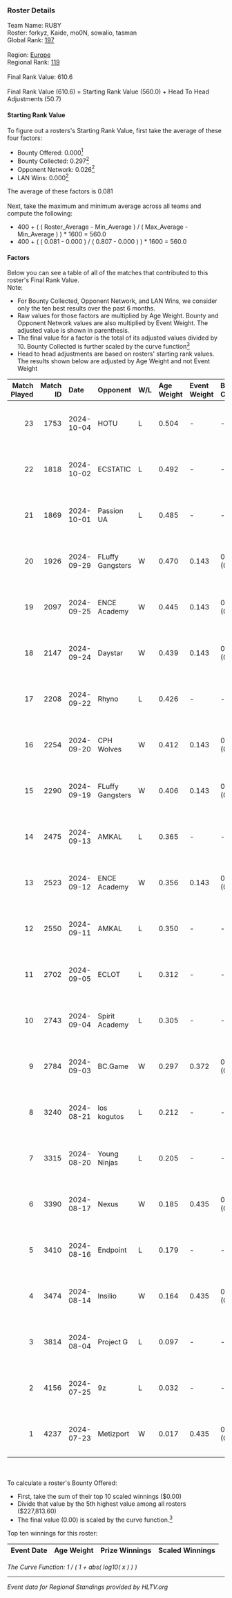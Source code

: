 ### Roster Details<br />
Team Name: RUBY<br />
Roster: forkyz, Kaide, mo0N, sowalio, tasman<br />
Global Rank: [197](../../standings_global_2025_01_16.md)<br />
<br />
Region: [Europe]( ../../standings_europe_2025_01_16.md)<br />
Regional Rank: [119]( ../../standings_europe_2025_01_16.md)<br />
<br />
Final Rank Value:  610.6<br />
<br />
Final Rank Value (610.6) = Starting Rank Value (560.0) + Head To Head Adjustments (50.7)<br />

#### Starting Rank Value<br />
To figure out a rosters's Starting Rank Value, first take the average of these four factors:<br />
- Bounty Offered: 0.000[<sup>1</sup>](#table2)
- Bounty Collected: 0.297[<sup>2</sup>](#table1)
- Opponent Network: 0.026[<sup>2</sup>](#table1)
- LAN Wins: 0.000[<sup>2</sup>](#table1)

The average of these factors is 0.081<br />
<br />
Next, take the maximum and minimum average across all teams and compute the following:<br />
- 400 + ( ( Roster_Average - Min_Average ) / ( Max_Average - Min_Average ) ) * 1600 = 560.0
- 400 + ( ( 0.081 - 0.000 ) / ( 0.807 - 0.000 ) ) * 1600 = 560.0


#### Factors<br />
Below you can see a table of all of the matches that contributed to this roster's Final Rank Value.<br />
Note:<br />

- For Bounty Collected, Opponent Network, and LAN Wins, we consider only the ten best results over the past 6 months.
- Raw values for those factors are multiplied by Age Weight. Bounty and Opponent Network values are also multiplied by Event Weight. The adjusted value is shown in parenthesis.
- The final value for a factor is the total of its adjusted values divided by 10. Bounty Collected is further scaled by the curve function[<sup>3</sup>](#curveFunction)
- Head to head adjustments are based on rosters' starting rank values. The results shown below are adjusted by Age Weight and not Event Weight
<span id="table1"></span><br />


| Match Played | Match ID | Date       | Opponent         | W/L | Age Weight | Event Weight | Bounty Collected | Opponent Network | LAN Wins  | H2H Adj. | Roster                                 |
| -: | -: | :- | :- | :- | :- | :- | :- | :- | :- | -: | :- |
|           23 |     1753 | 2024-10-04 | HOTU             | L   | 0.504      | -            | -                | -                | -         |    -4.63 | forkyz, Kaide, mo0N, sowalio, tasman   |
|           22 |     1818 | 2024-10-02 | ECSTATIC         | L   | 0.492      | -            | -                | -                | -         |    -1.67 | forkyz, Kaide, mo0N, sowalio, tasman   |
|           21 |     1869 | 2024-10-01 | Passion UA       | L   | 0.485      | -            | -                | -                | -         |    -0.82 | forkyz, Kaide, mo0N, sowalio, tasman   |
|           20 |     1926 | 2024-09-29 | FLuffy Gangsters | W   | 0.470      | 0.143        | 0.015 (0.001)    | 0.587 (0.039)    | 0 (0.000) |    10.16 | forkyz, Kaide, mo0N, sowalio, tasman   |
|           19 |     2097 | 2024-09-25 | ENCE Academy     | W   | 0.445      | 0.143        | 0.014 (0.001)    | 0.284 (0.018)    | 0 (0.000) |     9.88 | forkyz, Kaide, mo0N, sowalio, tasman   |
|           18 |     2147 | 2024-09-24 | Daystar          | W   | 0.439      | 0.143        | 0.001 (0.000)    | 0.065 (0.004)    | 0 (0.000) |     9.16 | forkyz, Kaide, mo0N, sowalio, tasman   |
|           17 |     2208 | 2024-09-22 | Rhyno            | L   | 0.426      | -            | -                | -                | -         |    -3.83 | forkyz, Kaide, mo0N, sowalio, tasman   |
|           16 |     2254 | 2024-09-20 | CPH Wolves       | W   | 0.412      | 0.143        | 0.004 (0.000)    | 0.357 (0.021)    | 0 (0.000) |    10.19 | forkyz, Kaide, mo0N, sowalio, tasman   |
|           15 |     2290 | 2024-09-19 | FLuffy Gangsters | W   | 0.406      | 0.143        | 0.015 (0.001)    | 0.587 (0.034)    | 0 (0.000) |     9.43 | forkyz, Kaide, mo0N, sowalio, tasman   |
|           14 |     2475 | 2024-09-13 | AMKAL            | L   | 0.365      | -            | -                | -                | -         |    -3.89 | Chill, Kaide, mo0N, Something, sowalio |
|           13 |     2523 | 2024-09-12 | ENCE Academy     | W   | 0.356      | 0.143        | 0.014 (0.001)    | 0.284 (0.014)    | 0 (0.000) |     8.54 | Chill, Kaide, mo0N, Something, sowalio |
|           12 |     2550 | 2024-09-11 | AMKAL            | L   | 0.350      | -            | -                | -                | -         |    -3.77 | Chill, Kaide, mo0N, Something, sowalio |
|           11 |     2702 | 2024-09-05 | ECLOT            | L   | 0.312      | -            | -                | -                | -         |    -0.15 | Chill, Kaide, mo0N, Something, sowalio |
|           10 |     2743 | 2024-09-04 | Spirit Academy   | L   | 0.305      | -            | -                | -                | -         |    -0.74 | Chill, Kaide, mo0N, Something, sowalio |
|            9 |     2784 | 2024-09-03 | BC.Game          | W   | 0.297      | 0.372        | 0.050 (0.006)    | 0.422 (0.047)    | 0 (0.000) |     7.98 | Chill, Kaide, mo0N, Something, sowalio |
|            8 |     3240 | 2024-08-21 | los kogutos      | L   | 0.212      | -            | -                | -                | -         |    -0.21 | Chill, Kaide, mo0N, Something, sowalio |
|            7 |     3315 | 2024-08-20 | Young Ninjas     | L   | 0.205      | -            | -                | -                | -         |    -1.90 | Chill, Kaide, mo0N, Something, sowalio |
|            6 |     3390 | 2024-08-17 | Nexus            | W   | 0.185      | 0.435        | 0.401 (0.032)    | 0.765 (0.062)    | 0 (0.000) |     5.80 | Chill, Kaide, mo0N, Something, sowalio |
|            5 |     3410 | 2024-08-16 | Endpoint         | L   | 0.179      | -            | -                | -                | -         |    -0.91 | Chill, Kaide, mo0N, Something, sowalio |
|            4 |     3474 | 2024-08-14 | Insilio          | W   | 0.164      | 0.435        | 0.017 (0.001)    | 0.303 (0.022)    | 0 (0.000) |     4.04 | Chill, Kaide, mo0N, Something, sowalio |
|            3 |     3814 | 2024-08-04 | Project G        | L   | 0.097      | -            | -                | -                | -         |    -2.16 | dekz, fostar, Kaide, mo0N, sowalio     |
|            2 |     4156 | 2024-07-25 | 9z               | L   | 0.032      | -            | -                | -                | -         |    -0.08 | dekz, fostar, Kaide, mo0N, sowalio     |
|            1 |     4237 | 2024-07-23 | Metizport        | W   | 0.017      | 0.435        | 0.000 (0.000)    | 0.014 (0.000)    | 0 (0.000) |     0.23 | dekz, fostar, Kaide, mo0N, sowalio     |

<br />
<span id="table2"></span><br />
To calculate a roster's Bounty Offered:<br />

- First, take the sum of their top 10 scaled winnings ($0.00)
- Divide that value by the 5th highest value among all rosters ($227,813.60)
- The final value (0.00) is scaled by the curve function.[<sup>3</sup>](#curveFunction)

Top ten winnings for this roster:<br />

| Event Date | Age Weight | Prize Winnings | Scaled Winnings |
| :- | -: | :- | :- |


<span id="curveFunction"></span>_The Curve Function: 1 / ( 1 + abs( log10( x ) ) )_<br />

---
_Event data for Regional Standings provided by HLTV.org_<br />
